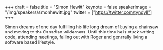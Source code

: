 +++
draft = false
title = "Simon Hewitt"
keynote = false
speakerimage = "/img/speakers/simonhewitt.jpg"
twitter = ["https://twitter.com/tyndyll"]
+++

Simon dreams of one day fulfilling his life long dream of buying a chainsaw and moving to the Canadian wilderness. Until this time he is stuck writing code, attending meetings, falling out with Roger and generally living a software based lifestyle.
